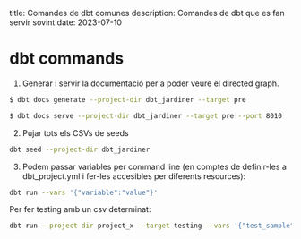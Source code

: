 title: Comandes de dbt comunes
description: Comandes de dbt que es fan servir sovint
date: 2023-07-10

# dbt commands

1. Generar i servir la documentació per a poder veure el directed graph.

```bash
$ dbt docs generate --project-dir dbt_jardiner --target pre

$ dbt docs serve --project-dir dbt_jardiner --target pre --port 8010
```

2. Pujar tots els CSVs de seeds

```bash
dbt seed --project-dir dbt_jardiner
```

3. Podem passar variables per command line (en comptes de definir-les a dbt_project.yml i fer-les accesibles per diferents resources):

```bash
dbt run --vars '{"variable":"value"}'
```
Per fer testing amb un csv determinat:

```bash
dbt run --project-dir project_x --target testing --vars '{"test_sample":"nom_del_csv"}' -m model_x
```
